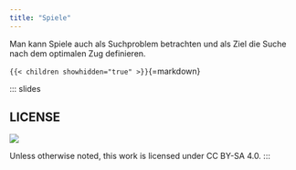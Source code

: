 ```yaml
---
title: "Spiele"
---
```



Man kann Spiele auch als Suchproblem betrachten und als Ziel die Suche nach dem optimalen Zug definieren.


`{{< children showhidden="true" >}}`{=markdown}







<!-- DO NOT REMOVE - THIS IS A LAST SLIDE TO INDICATE THE LICENSE AND POSSIBLE EXCEPTIONS (IMAGES, ...). -->
::: slides
## LICENSE
![](https://licensebuttons.net/l/by-sa/4.0/88x31.png)

Unless otherwise noted, this work is licensed under CC BY-SA 4.0.
:::
